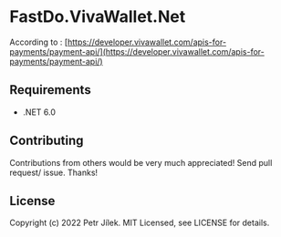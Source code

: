 # FastDo.VivaWallet.Net

According to : [https://developer.vivawallet.com/apis-for-payments/payment-api/](https://developer.vivawallet.com/apis-for-payments/payment-api/)


## Requirements

 - .NET 6.0

## Contributing

Contributions from others would be very much appreciated! Send pull request/ issue. Thanks!

## License

Copyright (c) 2022 Petr Jílek. MIT Licensed, see LICENSE for details.
